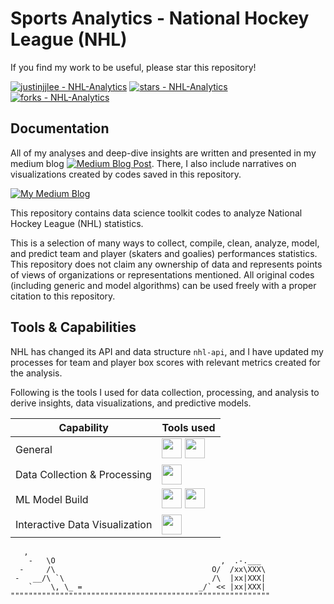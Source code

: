 # Sports Analytics - National Hockey League (NHL)

If you find my work to be useful, please star this repository!

[![justinjjlee - NHL-Analytics](https://img.shields.io/static/v1?label=justinjjlee&message=NHL-Analytics&color=blue&logo=github)](https://github.com/justinjjlee/NHL-Analytics "Go to GitHub repo")
[![stars - NHL-Analytics](https://img.shields.io/github/stars/justinjjlee/NHL-Analytics?style=social)](https://github.com/justinjjlee/NHL-Analytics)
[![forks - NHL-Analytics](https://img.shields.io/github/forks/justinjjlee/NHL-Analytics?style=social)](https://github.com/justinjjlee/NHL-Analytics)

## Documentation
All of my analyses and deep-dive insights are written and presented in my medium blog [![Medium Blog Post](https://img.shields.io/badge/doc-latest-blue.svg)](https://medium.com/@thinkingjustin). There, I also include narratives on visualizations created by codes saved in this repository.

[![My Medium Blog](https://img.shields.io/badge/view-Documentation-blue?style=for-the-badge)](https://medium.com/@thinkingjustin)

This repository contains data science toolkit codes to analyze National Hockey League (NHL) statistics. 

This is a selection of many ways to collect, compile, clean, analyze, model, and predict team and player (skaters and goalies) performances statistics. This repository does not claim any ownership of data and represents points of views of organizations or representations mentioned. All original codes (including generic and model algorithms) can be used freely with a proper citation to this repository.

## Tools & Capabilities
NHL has changed its API and data structure `nhl-api`, and I have updated my processes for team and player box scores with relevant metrics created for the analysis.

Following is the tools I used for data collection, processing, and analysis to derive insights, data visualizations, and predictive models.

| Capability | Tools used |
| --- | --- |
| General |  <img src="https://github.com/simple-icons/simple-icons/blob/develop/icons/python.svg" width="32"/> <img src="https://github.com/simple-icons/simple-icons/blob/develop/icons/julia.svg" width="32"/> |
| Data Collection & Processing | <img src="https://github.com/simple-icons/simple-icons/blob/develop/icons/duckdb.svg" width="32"/> |
| ML Model Build | <img src="https://github.com/simple-icons/simple-icons/blob/develop/icons/pytorch.svg" width="32"/> <img src="https://github.com/simple-icons/simple-icons/blob/develop/icons/scikitlearn.svg" width="32"/>|
| Interactive Data Visualization | <img src="https://github.com/simple-icons/simple-icons/blob/develop/icons/tableau.svg" width="32"/> |

```
   ,
    -   \O                                     ,  .-.___
  -     /\                                   O/  /xx\XXX\
 -   __/\ `\                                 /\  |xx|XXX|
    `    \, \_ =                          _/` << |xx|XXX|
""""""""""""""""""""""""""""""""""""""""""""""""""""""""""
```
